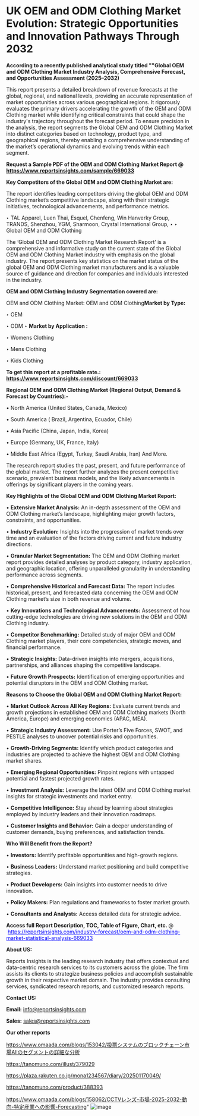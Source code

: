 # UK OEM and ODM Clothing Market Evolution: Strategic Opportunities and Innovation Pathways Through 2032

<strong>According to a recently published analytical study titled ""Global OEM and ODM Clothing Market Industry Analysis, Comprehensive Forecast, and Opportunities Assessment (2025–2032)</strong>

This report presents a detailed breakdown of revenue forecasts at the global, regional, and national levels, providing an accurate representation of market opportunities across various geographical regions. It rigorously evaluates the primary drivers accelerating the growth of the OEM and ODM Clothing market while identifying critical constraints that could shape the industry's trajectory throughout the forecast period. To ensure precision in the analysis, the report segments the Global OEM and ODM Clothing Market into distinct categories based on technology, product type, and geographical regions, thereby enabling a comprehensive understanding of the market’s operational dynamics and evolving trends within each segment.

<strong>Request a Sample PDF of the OEM and ODM Clothing Market Report </strong><strong>@<a href=https://www.reportsinsights.com/sample/669033 style=color:#0000ff;> https://www.reportsinsights.com/sample/669033</a></strong></font>

<strong>Key Competitors of the Global OEM and ODM Clothing Market are:</strong>

The report identifies leading competitors driving the global OEM and ODM Clothing market’s competitive landscape, along with their strategic initiatives, technological advancements, and performance metrics.

‣ TAL Apparel, Luen Thai, Esquel, Chenfeng, Win Hanverky Group, TRANDS, Shenzhou, YGM, Sharmoon, Crystal International Group,
‣ 
‣ Global OEM and ODM Clothing

The ‘Global OEM and ODM Clothing Market Research Report’ is a comprehensive and informative study on the current state of the Global OEM and ODM Clothing Market industry with emphasis on the global industry. The report presents key statistics on the market status of the global OEM and ODM Clothing market manufacturers and is a valuable source of guidance and direction for companies and individuals interested in the industry.

<strong>OEM and ODM Clothing Industry Segmentation covered are:</strong>

OEM and ODM Clothing Market: 
OEM and ODM Clothing<strong>Market by Type:</strong>

‣ OEM

‣ ODM
‣ 
<strong>Market by Application :</strong>

‣ Womens Clothing

‣ Mens Clothing

‣ Kids Clothing

<strong>To get this report at a profitable rate.: <a href=https://www.reportsinsights.com/discount/669033 style=color:#0000ff;>https://www.reportsinsights.com/discount/669033</a></strong></font>

<strong>Regional OEM and ODM Clothing Market (Regional Output, Demand &amp; Forecast by Countries):-</strong>

• North America (United States, Canada, Mexico)

• South America ( Brazil, Argentina, Ecuador, Chile)

• Asia Pacific (China, Japan, India, Korea)

• Europe (Germany, UK, France, Italy)

• Middle East Africa (Egypt, Turkey, Saudi Arabia, Iran) And More.

The research report studies the past, present, and future performance of the global market. The report further analyzes the present competitive scenario, prevalent business models, and the likely advancements in offerings by significant players in the coming years.

<strong>Key Highlights of the Global OEM and ODM Clothing Market Report:</strong>

• <strong>Extensive Market Analysis:</strong> An in-depth assessment of the OEM and ODM Clothing market’s landscape, highlighting major growth factors, constraints, and opportunities.

• <strong>Industry Evolution:</strong> Insights into the progression of market trends over time and an evaluation of the factors driving current and future industry directions.

• <strong>Granular Market Segmentation:</strong> The OEM and ODM Clothing market report provides detailed analyses by product category, industry application, and geographic location, offering unparalleled granularity in understanding performance across segments.

• <strong>Comprehensive Historical and Forecast Data:</strong> The report includes historical, present, and forecasted data concerning the OEM and ODM Clothing market’s size in both revenue and volume.

• <strong>Key Innovations and Technological Advancements:</strong> Assessment of how cutting-edge technologies are driving new solutions in the OEM and ODM Clothing industry.

• <strong>Competitor Benchmarking:</strong> Detailed study of major OEM and ODM Clothing market players, their core competencies, strategic moves, and financial performance.

• <strong>Strategic Insights:</strong> Data-driven insights into mergers, acquisitions, partnerships, and alliances shaping the competitive landscape.

• <strong>Future Growth Prospects:</strong> Identification of emerging opportunities and potential disruptors in the OEM and ODM Clothing market.

<strong>Reasons to Choose the Global OEM and ODM Clothing Market Report:</strong>

• <strong>Market Outlook Across All Key Regions:</strong> Evaluate current trends and growth projections in established OEM and ODM Clothing markets (North America, Europe) and emerging economies (APAC, MEA).

• <strong>Strategic Industry Assessment:</strong> Use Porter’s Five Forces, SWOT, and PESTLE analyses to uncover potential risks and opportunities.

• <strong>Growth-Driving Segments:</strong> Identify which product categories and industries are projected to achieve the highest OEM and ODM Clothing market shares.

• <strong>Emerging Regional Opportunities:</strong> Pinpoint regions with untapped potential and fastest projected growth rates.

• <strong>Investment Analysis:</strong> Leverage the latest OEM and ODM Clothing market insights for strategic investments and market entry.

• <strong>Competitive Intelligence:</strong> Stay ahead by learning about strategies employed by industry leaders and their innovation roadmaps.

• <strong>Customer Insights and Behavior:</strong> Gain a deeper understanding of customer demands, buying preferences, and satisfaction trends.

<strong>Who Will Benefit from the Report?</strong>

• <strong>Investors:</strong> Identify profitable opportunities and high-growth regions.

• <strong>Business Leaders:</strong> Understand market positioning and build competitive strategies.

• <strong>Product Developers:</strong> Gain insights into customer needs to drive innovation.

• <strong>Policy Makers:</strong> Plan regulations and frameworks to foster market growth.

• <strong>Consultants and Analysts:</strong> Access detailed data for strategic advice.
</ul>
<strong>Access full Report Description, TOC, Table of Figure, Chart, etc. </strong>@  <a href=https://reportsinsights.com/industry-forecast/oem-and-odm-clothing-market-statistical-analysis-669033 style=color:#0000ff;>https://reportsinsights.com/industry-forecast/oem-and-odm-clothing-market-statistical-analysis-669033</a></font>

<strong><strong>About US</strong>:</strong>

Reports Insights is the leading research industry that offers contextual and data-centric research services to its customers across the globe. The firm assists its clients to strategize business policies and accomplish sustainable growth in their respective market domain. The industry provides consulting services, syndicated research reports, and customized research reports.

<strong>Contact US:</strong>

<p class=""""><b>Email:</b> <a href=mailto:info@reportsinsights.com>info@reportsinsights.com</a></p>
<p class=""""><b>Sales:</b> <a href=mailto:sales@reportsinsights.com>sales@reportsinsights.com</a></p>

<strong>Our other reports</strong>

<a href=https://www.omaada.com/blogs/153042/投票システムのブロックチェーン市場Allのセグメントの詳細な分析>https://www.omaada.com/blogs/153042/投票システムのブロックチェーン市場Allのセグメントの詳細な分析</a>

<a href=https://tanomuno.com/illust/379029>https://tanomuno.com/illust/379029</a>

<a href=https://plaza.rakuten.co.jp/mona1234567/diary/202501170049/>https://plaza.rakuten.co.jp/mona1234567/diary/202501170049/</a>

<a href=https://tanomuno.com/product/388393>https://tanomuno.com/product/388393</a>

<a href=https://www.omaada.com/blogs/158062/CCTVレンズ-市場-2025-2032-動向-特定産業への影響-Forecasting>https://www.omaada.com/blogs/158062/CCTVレンズ-市場-2025-2032-動向-特定産業への影響-Forecasting</a>"
![image](https://github.com/user-attachments/assets/ce546f13-df47-4a62-8b8f-1d72cc4703f8)
